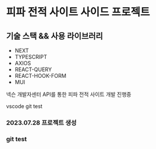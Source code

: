 # 피파 전적 사이트 사이드 프로젝트

## 기술 스택 && 사용 라이브러리

* NEXT
* TYPESCRIPT
* AXIOS
* REACT-QUERY
* REACT-HOOK-FORM
* MUI

넥슨 개발자센터 API를 통한 피파 전적 사이트 개발 진행중

vscode git test

### 2023.07.28 프로젝트 생성

### git test
